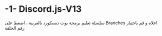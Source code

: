 # -1- Discord.js-V13

سلسلة تعليم برمجة بوت ديسكورد بالعربية ، اضغط على 
Branches اعلاه
و قم باختيار رقم الحلقة 
